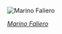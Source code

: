 
![Marino Faliero](https://upload.wikimedia.org/wikipedia/commons/thumb/8/87/Luigi_Verardi_after_Dominico_Ferri_-_Gaetano_Donizetti_-_Carrefour_de_St_Jean_et_Paul._Dans_l%27Op%C3%A9ra_Marino_Faliero.jpg/600px-Luigi_Verardi_after_Dominico_Ferri_-_Gaetano_Donizetti_-_Carrefour_de_St_Jean_et_Paul._Dans_l%27Op%C3%A9ra_Marino_Faliero.jpg)

*[Marino Faliero](https://wikipedia.org/wiki/File:Luigi_Verardi_after_Dominico_Ferri_-_Gaetano_Donizetti_-_Carrefour_de_St_Jean_et_Paul._Dans_l%27Op%C3%A9ra_Marino_Faliero.jpg)*

